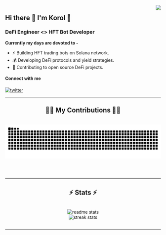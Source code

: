 <img align="right" src="https://visitor-badge.laobi.icu/badge?page_id=marylin-monroe.marylin-monroe" />

## Hi there 👋 I'm Korol 🚀

### DeFi Engineer <> HFT Bot Developer

**Currently my days are devoted to -**
- ⚡ Building HFT trading bots on Solana network.
- 💰 Developing DeFi protocols and yield strategies.
- 🔧 Contributing to open source DeFi projects.
 
<p align="left">
 <h4>Connect with me</h4>
    <a href="https://x.com/yatogor0t" target="_blank" rel="noopener noreferrer">
     <img align="center" src="https://img.icons8.com/?size=100&id=phOKFKYpe00C&format=png&color=41A4F3" alt="twitter" height="33" width="33" />
    </a>
</p>

<hr/>

<div align="center">
  <h2>🏋🏻 My Contributions 🏋🏻</h2>
  <br>
  <img alt="snake eating my contributions" src="https://raw.githubusercontent.com/marylin-monroe/marylin-monroe/output/github-contribution-grid-snake.svg" />
  
  <br/><br/>
</div>

<hr/>

<h2 align="center">⚡ Stats ⚡</h2>
<br>
<div align=center>
  <img width=400 src="https://github-readme-stats-salesp07.vercel.app/api?username=marylin-monroe&count_private=true&show_icons=true&theme=react&rank_icon=percentile&border_radius=10&custom_title=marylin-monroe's%20GitHub%20Stats&icon_color=58a6ff" alt="readme stats" />
  <br/>
  <img width=400 src="https://github-readme-streak-stats.herokuapp.com/?user=marylin-monroe&theme=react&border_radius=10" alt="streak stats" />
</div>
<br/>

<hr/>
